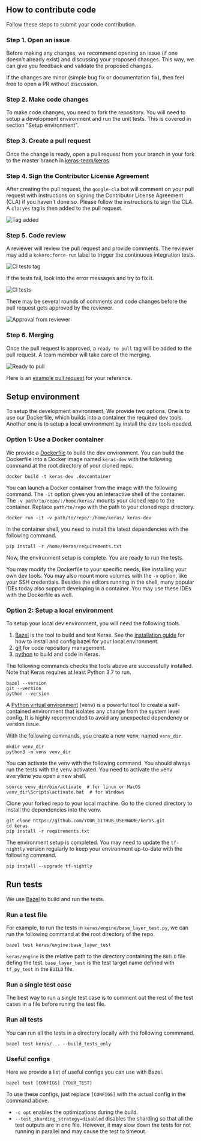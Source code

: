 ## How to contribute code

Follow these steps to submit your code contribution.

### Step 1. Open an issue

Before making any changes, we recommend opening an issue (if one doesn't already
exist) and discussing your proposed changes. This way, we can give you feedback
and validate the proposed changes.

If the changes are minor (simple bug fix
or documentation fix), then feel free to open a PR without discussion.

### Step 2. Make code changes

To make code changes, you need to fork the repository.
You will need to setup a development environment
and run the unit tests. This is covered in section "Setup environment".

### Step 3. Create a pull request 

Once the change is ready,
open a pull request from your branch in your fork to the master branch in
[keras-team/keras](https://github.com/keras-team/keras).

### Step 4. Sign the Contributor License Agreement

After creating the pull request,
the `google-cla` bot will comment on your pull request
with instructions on signing
the Contributor License Agreement (CLA)
if you haven't done so.
Please follow the instructions to sign the CLA.
A `cla:yes` tag is then added to the pull request.

![Tag added](https://i.imgur.com/LHEdIfL.png)


### Step 5. Code review

A reviewer will review the pull request and provide comments.
The reviewer may add a `kokoro:force-run` label to trigger the 
continuous integration tests.

![CI tests tag](https://i.imgur.com/58NOCB0.png)

If the tests fail, look into the error messages and try to fix it.

![CI tests](https://i.imgur.com/vVY0dZD.png)

There may be
several rounds of comments and code changes before the pull request gets
approved by the reviewer.

![Approval from reviewer](https://i.imgur.com/Ywl4ets.png)

### Step 6. Merging

Once the pull request is approved,
a `ready to pull` tag will be added to the pull request.
A team member will take care of the merging.

![Ready to pull](https://i.imgur.com/yCEqJsA.png)

Here is an [example pull request](https://github.com/keras-team/keras/pull/15015)
for your reference.


## Setup environment

To setup the development environment,
We provide two options.
One is to use our Dockerfile, which builds into a container the required dev tools.
Another one is to setup a local environment by install the dev tools needed.

### Option 1: Use a Docker container

We provide a 
[Dockerfile](https://github.com/keras-team/keras/blob/master/.devcontainer/Dockerfile)
to build the dev environment.
You can build the Dockerfile into a Docker image named `keras-dev`
with the following command at the root directory of your cloned repo.

```shell
docker build -t keras-dev .devcontainer
```

You can launch a Docker container from the image with the following command.
The `-it` option gives you an interactive shell of the container.
The `-v path/to/repo/:/home/keras/` mounts your cloned repo to the container.
Replace `path/to/repo` with the path to your cloned repo directory.

```shell
docker run -it -v path/to/repo/:/home/keras/ keras-dev
```

In the container shell, you need to install the latest dependencies
with the following command.

```shell
pip install -r /home/keras/requirements.txt
```

Now, the environment setup is complete. You are ready to run the tests.

You may modify the Dockerfile to your specific needs,
like installing your own dev tools.
You may also mount more volumes with the `-v` option, like your SSH credentials.
Besides the editors running in the shell,
many popular IDEs today also support developing in a container.
You may use these IDEs with the Dockerfile as well.

### Option 2: Setup a local environment

To setup your local dev environment, you will need the following tools.

1.  [Bazel](https://bazel.build/) is the tool to build and test Keras. See the
    [installation guide](https://docs.bazel.build/versions/4.0.0/install.html)
    for how to install and config bazel for your local environment.
2.  [git](https://github.com/) for code repository management.
3.  [python](https://www.python.org/) to build and code in Keras.

The following commands checks the tools above are successfully installed.
Note that Keras requires at least Python 3.7 to run.

```shell
bazel --version
git --version
python --version
```

A [Python virtual environment](https://docs.python.org/3/tutorial/venv.html)
(venv) is a powerful tool to create a self-contained environment that isolates
any change from the system level config. It is highly recommended to avoid any
unexpected dependency or version issue.

With the following commands, you create a new venv, named `venv_dir`.

```shell
mkdir venv_dir
python3 -m venv venv_dir
```

You can activate the venv with the following command.
You should always run the tests with the venv activated.
You need to activate the venv everytime you open a new shell.

```shell
source venv_dir/bin/activate  # for linux or MacOS
venv_dir\Scripts\activate.bat  # for Windows
```

Clone your forked repo to your local machine. Go to the cloned directory to
install the dependencies into the venv.

```shell
git clone https://github.com/YOUR_GITHUB_USERNAME/keras.git
cd keras
pip install -r requirements.txt
```

The environment setup is completed.  You may need to update the `tf-nightly`
version regularly to keep your environment up-to-date with the following
command.

```shell
pip install --upgrade tf-nightly
```

## Run tests

We use [Bazel](https://bazel.build/) to build and run the tests.

### Run a test file

For example, to run the tests in `keras/engine/base_layer_test.py`,
we can run the following command at the root directory of the repo.

```shell
bazel test keras/engine:base_layer_test
```

`keras/engine` is the relative path to the directory 
containing the `BUILD` file defing the test.
`base_layer_test` is the test target name defined  with `tf_py_test` in the `BUILD` file.

### Run a single test case

The best way to run a single test case is to comment out the rest of the test
cases in a file before runing the test file.

### Run all tests

You can run all the tests in a directory locally with the following commmand.

```
bazel test keras/... --build_tests_only
```

### Useful configs

Here we provide a list of useful configs you can use with Bazel.

```shell
bazel test [CONFIGS] [YOUR_TEST]
```

To use these configs, just replace `[CONFIGS]` with the actual config in the
command above.
* `-c opt` enables the optimizations during the build.
* `--test_sharding_strategy=disabled` disables the sharding so that all the
  test outputs are in one file.
  However, it may slow down the tests for not running in parallel
  and may cause the test to timeout.
